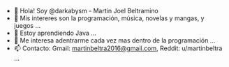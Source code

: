 - 👋 Hola! Soy @darkabysm - Martin Joel Beltramino
- 👀 Mis intereres son la programación, música, novelas y mangas, y juegos ...
- 🌱 Estoy aprendiendo Java ...
- 💞️ Me interesa adentrarme cada vez mas dentro de la programación ...
- 📫 Contacto: Gmail: martinbeltra2016@gmail.com, Reddit: u/martinbeltra ...

<!---
darkabysm/darkabysm is a ✨ special ✨ repository because its `README.md` (this file) appears on your GitHub profile.
You can click the Preview link to take a look at your changes.
--->
